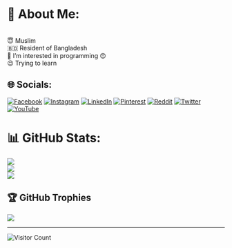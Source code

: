 # 💫 About Me:
<br>😇 Muslim
<br>🇧🇩 Resident of Bangladesh
<br>👀 I’m interested in programming 😍
<br>😉 Trying to learn


## 🌐 Socials:
[![Facebook](https://img.shields.io/badge/Facebook-%231877F2.svg?logo=Facebook&logoColor=white)](https://facebook.com/l4zydn3v1l) [![Instagram](https://img.shields.io/badge/Instagram-%23E4405F.svg?logo=Instagram&logoColor=white)](https://instagram.com/l4zydn3v1l) [![LinkedIn](https://img.shields.io/badge/LinkedIn-%230077B5.svg?logo=linkedin&logoColor=white)](https://linkedin.com/in/l4zydn3v1l) [![Pinterest](https://img.shields.io/badge/Pinterest-%23E60023.svg?logo=Pinterest&logoColor=white)](https://pinterest.com/l4zydn3v1l) [![Reddit](https://img.shields.io/badge/Reddit-%23FF4500.svg?logo=Reddit&logoColor=white)](https://reddit.com/user/l4zydn3v1l) [![Twitter](https://img.shields.io/badge/Twitter-%231DA1F2.svg?logo=Twitter&logoColor=white)](https://twitter.com/l4zydn3v1l) [![YouTube](https://img.shields.io/badge/YouTube-%23FF0000.svg?logo=YouTube&logoColor=white)](https://youtube.com/@l4zydn3v1l) 
# 📊 GitHub Stats:
![](https://github-readme-stats.vercel.app/api?username=l4zydn3v1l&theme=dark&hide_border=false&include_all_commits=true&count_private=true)<br/>
![](https://github-readme-streak-stats.herokuapp.com/?user=l4zydn3v1l&theme=dark&hide_border=false)<br/>
![](https://github-readme-stats.vercel.app/api/top-langs/?username=l4zydn3v1l&theme=dark&hide_border=false&include_all_commits=true&count_private=true&layout=compact)

## 🏆 GitHub Trophies
![](https://github-profile-trophy.vercel.app/?username=l4zydn3v1l&theme=dark_dimmed&no-frame=false&no-bg=false&margin-w=4)

---
![Visitor Count](https://profile-counter.glitch.me/l4zydn3v1l/count.svg)
